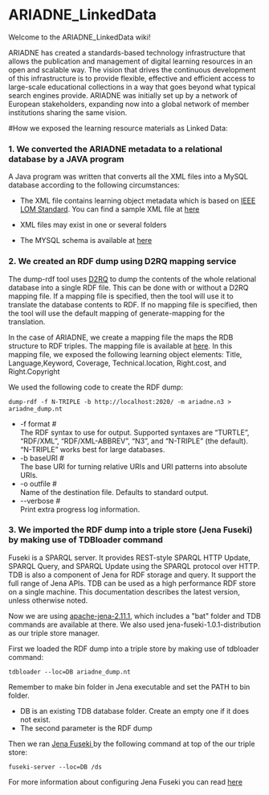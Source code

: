 ARIADNE_LinkedData
==================

Welcome to the ARIADNE_LinkedData wiki!

ARIADNE has created a standards-based technology infrastructure that allows the publication and management of digital learning resources in an open and scalable way. The vision that drives the continuous development of this infrastructure is to provide flexible, effective and efficient access to large-scale educational collections in a way that goes beyond what typical search engines provide. ARIADNE was initially set up by a network of European stakeholders, expanding now into a global network of member institutions sharing the same vision.

#How we exposed the learning resource materials as Linked Data:
### 1. We converted the ARIADNE metadata to a relational database by a JAVA program

A Java program was written that converts all the XML files into a MySQL database according to the following circumstances: 
* The XML file contains learning object metadata which is based on [IEEE LOM Standard](http://ltsc.ieee.org/wg12/files/LOM_1484_12_1_v1_Final_Draft.pdf). You can find a sample XML file at [here](http://www.erajabi.com/uploads/lom.xml)

* XML files may exist in one or several folders
* The MYSQL schema is available at [here](http://www.erajabi.com/uploads/blankAriadne.sql)

### 2. We created an RDF dump using D2RQ mapping service

The dump-rdf tool uses [D2RQ](http://d2rq.org/) to dump the contents of the whole relational database into a single RDF file. This can be done with or without a D2RQ mapping file. If a mapping file is specified, then the tool will use it to translate the database contents to RDF. If no mapping file is specified, then the tool will use the default mapping of generate-mapping for the translation.

In the case of ARIADNE, we create a mapping file the maps the RDB structure to RDF triples. The mapping file is available at [here](http://www.erajabi.com/uploads/ariadne_keywords.n3). In this mapping file, we exposed the following learning object elements: Title, Language,Keyword, Coverage, Technical.location, Right.cost, and Right.Copyright

We used the following code to create the RDF dump:

`dump-rdf -f N-TRIPLE -b http://localhost:2020/ -m ariadne.n3 > ariadne_dump.nt`

* -f format #
<br>The RDF syntax to use for output. Supported syntaxes are “TURTLE”, “RDF/XML”, “RDF/XML-ABBREV”, “N3”, and “N-TRIPLE” (the default). “N-TRIPLE” works best for large databases.
* -b baseURI #
<br>The base URI for turning relative URIs and URI patterns into absolute URIs.
* -o outfile #
<br>Name of the destination file. Defaults to standard output.
* --verbose #
<br>Print extra progress log information.

### 3. We imported the RDF dump into a triple store (Jena Fuseki) by making use of TDBloader command

Fuseki is a SPARQL server. It provides REST-style SPARQL HTTP Update, SPARQL Query, and SPARQL Update using the SPARQL protocol over HTTP. <br>
TDB is also a component of Jena for RDF storage and query. It support the full range of Jena APIs. TDB can be used as a high performance RDF store on a single machine. This documentation describes the latest version, unless otherwise noted.

Now we are using [apache-jena-2.11.1](http://jena.apache.org/download/index.cgi), which includes a "bat" folder and TDB commands are available at there. We also used jena-fuseki-1.0.1-distribution as our triple store manager.

First we loaded the RDF dump into a triple store by making use of tdbloader command: 

`tdbloader --loc=DB ariadne_dump.nt`

Remember to make bin folder in Jena executable and set the PATH to bin folder. 

* DB is an existing TDB database folder. Create an empty one if it does not exist.
* The second parameter is the RDF dump

Then we ran [Jena Fuseki ](http://jena.apache.org/documentation/serving_data/) by the following command at top of the our triple store:

`fuseki-server --loc=DB /ds` 

For more information about configuring Jena Fuseki you can read [here ](http://jena.apache.org/documentation/serving_data/)
